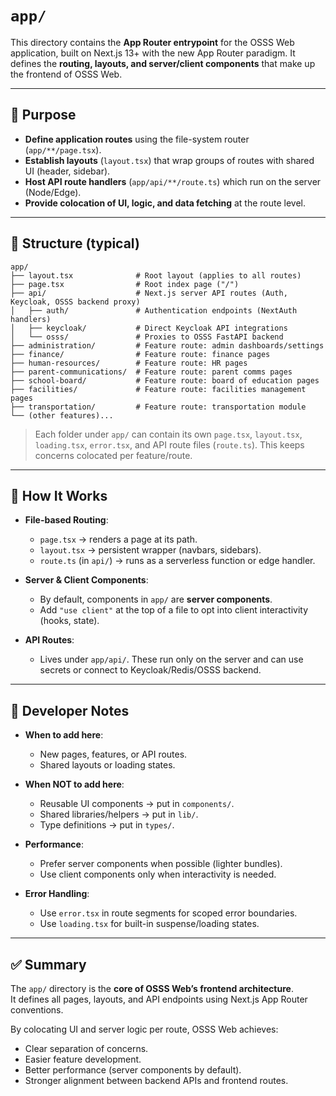 # `app/`

This directory contains the **App Router entrypoint** for the OSSS Web application, built on
Next.js 13+ with the new App Router paradigm. It defines the **routing, layouts, and server/client
components** that make up the frontend of OSSS Web.

---

## 📌 Purpose

- **Define application routes** using the file-system router (`app/**/page.tsx`).
- **Establish layouts** (`layout.tsx`) that wrap groups of routes with shared UI (header, sidebar).
- **Host API route handlers** (`app/api/**/route.ts`) which run on the server (Node/Edge).
- **Provide colocation of UI, logic, and data fetching** at the route level.

---

## 📂 Structure (typical)

```
app/
├── layout.tsx              # Root layout (applies to all routes)
├── page.tsx                # Root index page ("/")
├── api/                    # Next.js server API routes (Auth, Keycloak, OSSS backend proxy)
│   ├── auth/               # Authentication endpoints (NextAuth handlers)
│   ├── keycloak/           # Direct Keycloak API integrations
│   └── osss/               # Proxies to OSSS FastAPI backend
├── administration/         # Feature route: admin dashboards/settings
├── finance/                # Feature route: finance pages
├── human-resources/        # Feature route: HR pages
├── parent-communications/  # Feature route: parent comms pages
├── school-board/           # Feature route: board of education pages
├── facilities/             # Feature route: facilities management pages
├── transportation/         # Feature route: transportation module
└── (other features)...
```

> Each folder under `app/` can contain its own `page.tsx`, `layout.tsx`, `loading.tsx`, `error.tsx`,
> and API route files (`route.ts`). This keeps concerns colocated per feature/route.

---

## 🔑 How It Works

- **File-based Routing**:  
  - `page.tsx` → renders a page at its path.  
  - `layout.tsx` → persistent wrapper (navbars, sidebars).  
  - `route.ts` (in `api/`) → runs as a serverless function or edge handler.  

- **Server & Client Components**:  
  - By default, components in `app/` are **server components**.  
  - Add `"use client"` at the top of a file to opt into client interactivity (hooks, state).  

- **API Routes**:  
  - Lives under `app/api/`. These run only on the server and can use secrets or connect to Keycloak/Redis/OSSS backend.  

---

## 🚦 Developer Notes

- **When to add here**:  
  - New pages, features, or API routes.  
  - Shared layouts or loading states.  

- **When NOT to add here**:  
  - Reusable UI components → put in `components/`.  
  - Shared libraries/helpers → put in `lib/`.  
  - Type definitions → put in `types/`.  

- **Performance**:  
  - Prefer server components when possible (lighter bundles).  
  - Use client components only when interactivity is needed.  

- **Error Handling**:  
  - Use `error.tsx` in route segments for scoped error boundaries.  
  - Use `loading.tsx` for built-in suspense/loading states.  

---

## ✅ Summary

The `app/` directory is the **core of OSSS Web’s frontend architecture**.  
It defines all pages, layouts, and API endpoints using Next.js App Router conventions.  

By colocating UI and server logic per route, OSSS Web achieves:  

- Clear separation of concerns.  
- Easier feature development.  
- Better performance (server components by default).  
- Stronger alignment between backend APIs and frontend routes.  
